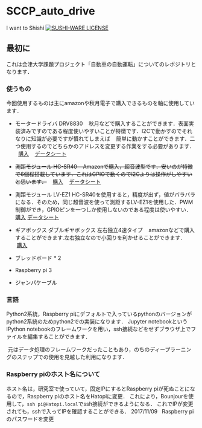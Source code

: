 # SCCP_auto_drive

I want to Shishi [![SUSHI-WARE LICENSE](https://img.shields.io/badge/license-SUSHI--WARE%F0%9F%8D%A3-blue.svg)](https://github.com/MakeNowJust/sushi-ware)

## 最初に

これは会津大学課題プロジェクト「自動車の自動運転」についてのレポジトリとなります．

### 使うもの

今回使用するものは主にamazonや秋月電子で購入できるものを軸に使用しています．

- モータードライバ DRV8830 
    秋月などで購入することができます．表面実装済みですのである程度使いやすいことが特徴です．I2Cで動かすのでそれなりに知識が必要ですが慣れてしまえば
    簡単に動かすことができます．二つ使用するのでどちらかのアドレスを変更する作業をする必要があります．
    [購入](http://akizukidenshi.com/catalog/g/gK-06489/)
    [データシート](http://akizukidenshi.com/download/ds/akizuki/AE-MOTOR8830_manual.pdf)
    
 - ~~測距モジュール HC-SR40
    Amazonで購入，超音波型です．安いのが特徴で6個程搭載しています．これはGPIOで動くのでI2Cよりは操作がしやすいと思います．~~
    [購入](http://amzn.asia/jd95G4C)
    [データシート](http://akizukidenshi.com/download/ds/sainsmar/hc-sr04_ultrasonic_module_user_guidejohn_b.pdf)
	
 - 測距モジュール LV-EZ1
 	HC-SR40を使用すると，精度が出ず，値がバラバラになる．そのため，同じ超音波を使って測距するLV-EZ1を使用した．PWM制御ができ，GPIOピンを一つしか使用しないのである程度は使いやすい．
	[購入](https://www.switch-science.com/catalog/139/)
	[データシート](http://maxbotix.com/documents/LV-MaxSonar-EZ_Datasheet.pdf)

 - ギアボックス ダブルギヤボックス 左右独立4速タイプ 
    amazonなどで購入することができます.左右独立なので小回りを利かせることができます．
    [購入](http://amzn.asia/8rwZjWK)
    
 - ブレッドボード * 2
 - Raspberry pi 3
 - ジャンパケーブル
 
### 言語
  Python2系統，Raspberry piにデフォルトで入っているpythonのバージョンがpython2系統のためpython2での実装になります．
  Jupyter notebookというIPython notebookのフレームワークを用い，ssh接続などをせずブラウザ上でファイルを編集することができます．
  
  元はデータ処理のフレームワークだったこともあり，のちのディープラーニングのステップでの使用を見越した利用になります．

### Raspberry piのホスト名について
  ホスト名は，研究室で使っていて，固定IPにするとRaspberry piが死ぬことになるので，Raspberry piのホスト名をHatopiに変更．
  これにより，Bounjourを使用して，`ssh pi@Hatopi.local`でssh接続ができるようになる．
  これでIPが変更されても，sshで入ってIPを確認することができる．
  2017/11/09   Raspberry piのパスワードを変更
